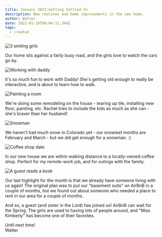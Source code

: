 ```yaml
---
title: January 2022:Getting Settled In
description: New routines and home improvements in the new home.
author: Walter
date: 2022-01-26T00:04:11.344Z
tags:
  - created
---
```

<!--StartFragment-->

![3 smiling girls](/static/img/pxl_20220112_010512077.night.jpg "Sometimes I wonder what people think when they drive by our house....")

<!--EndFragment-->

Our home sits against a fairly busy road, and the girls love to watch the cars go by. 

<!--StartFragment-->

![Working with daddy](/static/img/pxl_20220109_223716601.jpg)

<!--EndFragment-->

It's so much fun to work with Daddy!  She's getting old enough to really be interactive, and is about to learn how to walk. 

![Painting a room ](/static/img/pxl_20220112_181429125.mp.jpg)

We're doing some remodeling on the house - tearing up tile, installing new floor, painting, etc.  Rachel tries to include the kids as much as she can - she's braver than her husband!

![Snowman](/static/img/pxl_20220108_174013336.portrait-2-.jpg)

We haven't had much snow in Colorado yet - our snowiest months are February and March - but we did get enough for a snowman. :)

![Coffee shop date](/static/img/pxl_20220124_185749591.jpg)

In our new house we are within walking distance to a locally-owned coffee shop.  Perfect for my remote-work job, and for outings with the family.

![A guest reads a book](/static/img/pxl_20220116_210639340.portrait.jpg)

Our last highlight for the month is that we already have someone living with us again!  The original plan was to put our "basement suite" on AirBnB in a couple of months, but we found out about someone who needed a place to rent in our area for a couple of months.  

And so, a guest (and sister in the Lord) has joined us!  AirBnB can wait for the Spring. The girls are used to having lots of people around, and "Miss Kimberly" has become one of their favorites. 

Until next time!\
Walter